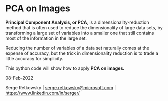# PCA on Images

**Principal Component Analysis, or PCA**, is a dimensionality-reduction method that is often used to reduce the dimensionality of large data sets, by transforming a large set of variables into a smaller one that still contains most of the information in the large set.

Reducing the number of variables of a data set naturally comes at the expense of accuracy, but the trick in dimensionality reduction is to trade a little accuracy for simplicity. 

This python code will show how to apply **PCA on images.**

08-Feb-2022

Serge Retkowsky | serge.retkowsky@microsoft.com | https://www.linkedin.com/in/serger/

